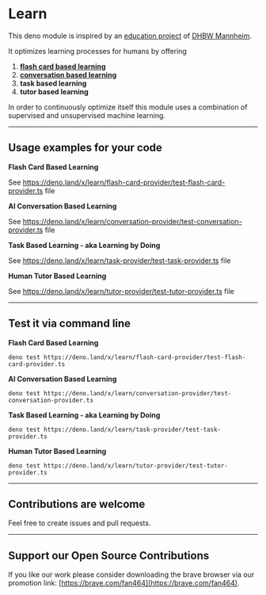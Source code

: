 # Learn  

This deno module is inspired by an [education project](https://github.com/fancy-flashcard/ffc) of 
[DHBW Mannheim](https://www.mannheim.dhbw.de/startseite).   
   
It optimizes learning processes for humans by offering 
1. **[flash card based learning](https://fancy-flashcard.github.io/ffc)** 
2. **[conversation based learning](https://fancy-chats.com:3443/)** 
3. **task based learning** 
4. **tutor based learning** 

In order to continuously optimize itself this module uses a combination of supervised and unsupervised machine learning.
  
---
  
  
## Usage examples for your code
**Flash Card Based Learning**

See https://deno.land/x/learn/flash-card-provider/test-flash-card-provider.ts file

**AI Conversation Based Learning**

See https://deno.land/x/learn/conversation-provider/test-conversation-provider.ts file

**Task Based Learning - aka Learning by Doing**

See https://deno.land/x/learn/task-provider/test-task-provider.ts file

**Human Tutor Based Learning**

See https://deno.land/x/learn/tutor-provider/test-tutor-provider.ts file
 
---
  
  
## Test it via command line
**Flash Card Based Learning**
```
deno test https://deno.land/x/learn/flash-card-provider/test-flash-card-provider.ts
```

**AI Conversation Based Learning**
```
deno test https://deno.land/x/learn/conversation-provider/test-conversation-provider.ts
```

**Task Based Learning - aka Learning by Doing**
```
deno test https://deno.land/x/learn/task-provider/test-task-provider.ts
```

**Human Tutor Based Learning**
```
deno test https://deno.land/x/learn/tutor-provider/test-tutor-provider.ts
```
  
---
  
  
## Contributions are welcome
Feel free to create issues and pull requests. 
  
---
  
  
## Support our Open Source Contributions  

If you like our work please consider downloading the brave browser via our promotion link: [https://brave.com/fan464](https://brave.com/fan464).  

![![](https://brave.com/)](https://brave.com/wp-content/uploads/2019/01/logotype-full-color.svg)
